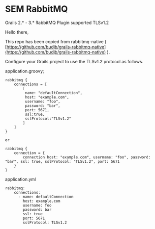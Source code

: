 # SEM RabbitMQ

Grails 2.* - 3.* RabbitMQ Plugin supported TLSv1.2

Hello there,

This repo has been copied from rabbitmq-native (  [https://github.com/budjb/grails-rabbitmq-native](https://github.com/budjb/grails-rabbitmq-native)  ).

Configure your Grails project to use the TLSv1.2 protocol as follows.

application.groovy; 
     
    rabbitmq {  
        connections = [  
            [  
		     name: "defaultConnection", 
		     host: "example.com", 
		     username: "foo", 
		     password: "bar", 
		     port: 5671, 
		     ssl:true, 
		     sslProtocol:"TLSv1.2" 
		    ]
		]  
    }  
      
    or  
      
    rabbitmq {  
        connection = {  
            connection host: "example.com", username: "foo", password: "bar", ssl: true, sslProtocol: "TLSv1.2", port: 5671  
        }  
    }


application.yml

    rabbitmq:
        connections:
          - name: defaultConnection
            host: example.com
            username: foo
            password: bar
            ssl: true
            port: 5671
            sslProtocol: TLSv1.2
